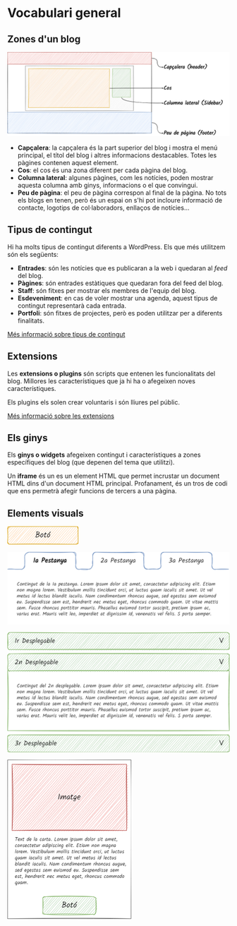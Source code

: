 # Vocabulari general

<link rel="stylesheet" href="../estils.css" />

## Zones d'un blog

![Zones genèriques d'un blog](assets/vocabulari/zones/general.png)

* **Capçalera**: la capçalera és la part superior del blog i mostra el menú principal, el títol del blog i altres informacions destacables. Totes les pàgines contenen aquest element.
* **Cos**: el cos és una zona diferent per cada pàgina del blog.
* **Columna lateral**: algunes pàgines, com les notícies, poden mostrar aquesta columna amb ginys, informacions o el que convingui.
* **Peu de pàgina**: el peu de pàgina correspon al final de la pàgina. No tots els blogs en tenen, però és un espai on s'hi pot incloure informació de contacte, logotips de col·laboradors, enllaços de notícies...

## Tipus de contingut

Hi ha molts tipus de contingut diferents a WordPress. Els que més utilitzem són els següents:

* **Entrades**: són les notícies que es publicaran a la web i quedaran al *feed* del blog.
* **Pàgines**: són entrades estàtiques que quedaran fora del feed del blog.
* **Staff**: són fitxes per mostrar els membres de l'equip del blog.
* **Esdeveniment**: en cas de voler mostrar una agenda, aquest tipus de contingut representarà cada entrada.
* **Portfoli**: són fitxes de projectes, però es poden utilitzar per a diferents finalitats.

<div class="hint info"><a href="../posttypes/index.md">Més informació sobre tipus de contingut</a></div>

<!--
## Menu

<p class="pendent">Explicar què és un "Menú"</p>
    
<pre class="pendent">
[10:33] Daniel Martínez Lahoz
    mmm, crec que "Menú" s'entén prou bé. Però jo diria que és un apartat d'una pàgina web on l'usuari visualitza els continguts més rellevants i la navegació de la pàgina web
</pre>
-->

## Extensions

Les **extensions o plugins** són scripts que entenen les funcionalitats del blog. Millores les característiques que ja hi ha o afegeixen noves característiques.

Els plugins els solen crear voluntaris i són lliures pel públic.

<div class="hint info"><a href="../plugins/index.md">Més informació sobre les extensions</a></div>

## Els ginys

Els **ginys o widgets** afegeixen contingut i característiques a zones específiques del blog (que depenen del tema que utilitzi).

Un **iframe** és un es un element HTML que permet incrustar un document HTML dins d'un document HTML principal. Profanament, és un tros de codi que ens permetrà afegir funcions de tercers a una pàgina.

## Elements visuals

![Esquema de botó](assets/vocabulari/elements/boto.png)

![Esquema de pestanyes](assets/vocabulari/elements/pestanya.png)

![Esquema de desplegable](assets/vocabulari/elements/desplegables.png)

![Esquema de carta](assets/vocabulari/elements/carta.png)
